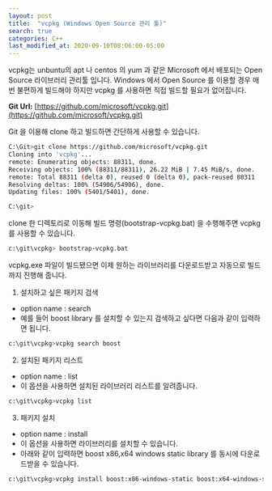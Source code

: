 ```yaml
---
layout: post
title:  "vcpkg (Windows Open Source 관리 툴)"
search: true
categories: C++
last_modified_at: 2020-09-10T08:06:00-05:00
---
```


vcpkg는 unbuntu의 apt 나 centos 의 yum 과 같은 Microsoft 에서 배포되는 Open Source 라이브러리 관리툴 입니다.
Windows 에서 Open Source 를 이용할 경우 매번 불편하게 빌드해야 하지만 vcpkg 를 사용하면 직접 빌드할 필요가 없어집니다.

**Git Url:** [https://github.com/microsoft/vcpkg.git](https://github.com/microsoft/vcpkg.git)

Git 을 이용해 clone 하고 빌드하면 간단하게 사용할 수 있습니다.

```bash
C:\Git>git clone https://github.com/microsoft/vcpkg.git
Cloning into 'vcpkg'...
remote: Enumerating objects: 88311, done.
Receiving objects: 100% (88311/88311), 26.22 MiB | 7.45 MiB/s, done.
remote: Total 88311 (delta 0), reused 0 (delta 0), pack-reused 88311
Resolving deltas: 100% (54906/54906), done.
Updating files: 100% (5401/5401), done.

C:\git>
```

clone 한 디렉토리로 이동해 빌드 명령(bootstrap-vcpkg.bat) 을 수행해주면 vcpkg 를 사용할 수 있습니다.

```bash
c:\git\vcpkg> bootstrap-vcpkg.bat
```

vcpkg.exe 파일이 빌드됐으면 이제 원하는 라이브러리를 다운로드받고 자동으로 빌드까지 진행해 줍니다.

1. 설치하고 싶은 패키지 검색
 - option name : search
 - 예를 들어 boost library 를 설치할 수 있는지 검색하고 싶다면 다음과 같이 입력하면 됩니다.
```bash
c:\git\vcpkg>vcpkg search boost
```

2. 설치된 패키지 리스트
 - option name : list
 - 이 옵션을 사용하면 설치된 라이브러리 리스트를 알려줍니다.
```bash
c:\git\vcpkg>vcpkg list
```

3. 패키지 설치
 - option name : install
 - 이 옵션을 사용하면 라이브러리를 설치할 수 있습니다.
 - 아래와 같이 입력하면 boost x86,x64 windows static library 를 동시에 다운로드받을 수 있습니다.
```bash
c:\git\vcpkg>vcpkg install boost:x86-windows-static boost:x64-windows-static
```